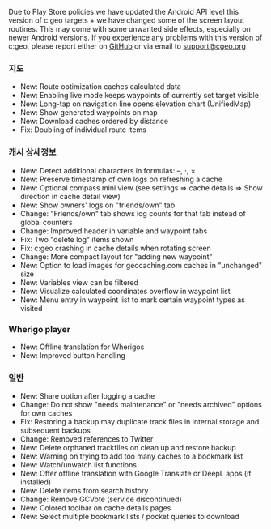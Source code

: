 Due to Play Store policies we have updated the Android API level this version of c:geo targets + we have changed some of the screen layout routines. This may come with some unwanted side effects, especially on newer Android versions. If you experience any problems with this version of c:geo, please report either on [GitHub](https://github.com/cgeo/cgeo) or via email to [support@cgeo.org](mailto:support@cgeo.org)

### 지도
- New: Route optimization caches calculated data
- New: Enabling live mode keeps waypoints of currently set target visible
- New: Long-tap on navigation line opens elevation chart (UnifiedMap)
- New: Show generated waypoints on map
- New: Download caches ordered by distance
- Fix: Doubling of individual route items

### 캐시 상세정보
- New: Detect additional characters in formulas: –, ⋅, ×
- New: Preserve timestamp of own logs on refreshing a cache
- New: Optional compass mini view (see settings => cache details => Show direction in cache detail view)
- New: Show owners' logs on "friends/own" tab
- Change: "Friends/own" tab shows log counts for that tab instead of global counters
- Change: Improved header in variable and waypoint tabs
- Fix: Two "delete log" items shown
- Fix: c:geo crashing in cache details when rotating screen
- Change: More compact layout for "adding new waypoint"
- New: Option to load images for geocaching.com caches in "unchanged" size
- New: Variables view can be filtered
- New: Visualize calculated coordinates overflow in waypoint list
- New: Menu entry in waypoint list to mark certain waypoint types as visited

### Wherigo player
- New: Offline translation for Wherigos
- New: Improved button handling

### 일반
- New: Share option after logging a cache
- Change: Do not show "needs maintenance" or "needs archived" options for own caches
- Fix: Restoring a backup may duplicate track files in internal storage and subsequent backups
- Change: Removed references to Twitter
- New: Delete orphaned trackfiles on clean up and restore backup
- New: Warning on trying to add too many caches to a bookmark list
- New: Watch/unwatch list functions
- New: Offer offline translation with Google Translate or DeepL apps (if installed)
- New: Delete items from search history
- Change: Remove GCVote (service discontinued)
- New: Colored toolbar on cache details pages
- New: Select multiple bookmark lists / pocket queries to download
